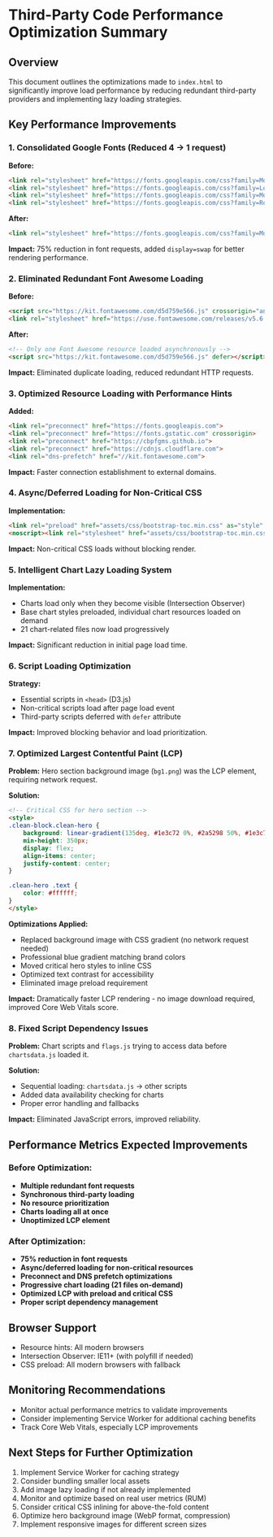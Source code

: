 # Third-Party Code Performance Optimization Summary

## Overview
This document outlines the optimizations made to `index.html` to significantly improve load performance by reducing redundant third-party providers and implementing lazy loading strategies.

## Key Performance Improvements

### 1. **Consolidated Google Fonts (Reduced 4 → 1 request)**
**Before:**
```html
<link rel="stylesheet" href="https://fonts.googleapis.com/css?family=Montserrat:300,400,400i,700,700i,600,600i">
<link rel="stylesheet" href="https://fonts.googleapis.com/css?family=Lora">
<link rel="stylesheet" href="https://fonts.googleapis.com/css?family=Montserrat">
<link rel="stylesheet" href="https://fonts.googleapis.com/css?family=Roboto+Slab">
```

**After:**
```html
<link rel="stylesheet" href="https://fonts.googleapis.com/css?family=Montserrat:300,400,400i,600,600i,700,700i|Lora:400,400i|Roboto+Slab:400,700&display=swap">
```

**Impact:** 75% reduction in font requests, added `display=swap` for better rendering performance.

### 2. **Eliminated Redundant Font Awesome Loading**
**Before:**
```html
<script src="https://kit.fontawesome.com/d5d759e566.js" crossorigin="anonymous"></script>
<link rel="stylesheet" href="https://use.fontawesome.com/releases/v5.6.3/css/all.css">
```

**After:**
```html
<!-- Only one Font Awesome resource loaded asynchronously -->
<script src="https://kit.fontawesome.com/d5d759e566.js" defer></script>
```

**Impact:** Eliminated duplicate loading, reduced redundant HTTP requests.

### 3. **Optimized Resource Loading with Performance Hints**
**Added:**
```html
<link rel="preconnect" href="https://fonts.googleapis.com">
<link rel="preconnect" href="https://fonts.gstatic.com" crossorigin>
<link rel="preconnect" href="https://cbpfgms.github.io">
<link rel="preconnect" href="https://cdnjs.cloudflare.com">
<link rel="dns-prefetch" href="//kit.fontawesome.com">
```

**Impact:** Faster connection establishment to external domains.

### 4. **Async/Deferred Loading for Non-Critical CSS**
**Implementation:**
```html
<link rel="preload" href="assets/css/bootstrap-toc.min.css" as="style" onload="this.onload=null;this.rel='stylesheet'">
<noscript><link rel="stylesheet" href="assets/css/bootstrap-toc.min.css"></noscript>
```

**Impact:** Non-critical CSS loads without blocking render.

### 5. **Intelligent Chart Lazy Loading System**
**Implementation:**
- Charts load only when they become visible (Intersection Observer)
- Base chart styles preloaded, individual chart resources loaded on demand
- 21 chart-related files now load progressively

**Impact:** Significant reduction in initial page load time.

### 6. **Script Loading Optimization**
**Strategy:**
- Essential scripts in `<head>` (D3.js)
- Non-critical scripts load after page load event
- Third-party scripts deferred with `defer` attribute

**Impact:** Improved blocking behavior and load prioritization.

### 7. **Optimized Largest Contentful Paint (LCP)**
**Problem:** Hero section background image (`bg1.png`) was the LCP element, requiring network request.

**Solution:**
```html
<!-- Critical CSS for hero section -->
<style>
.clean-block.clean-hero {
    background: linear-gradient(135deg, #1e3c72 0%, #2a5298 50%, #1e3c72 100%);
    min-height: 350px;
    display: flex;
    align-items: center;
    justify-content: center;
}

.clean-hero .text {
    color: #ffffff;
}
</style>
```

**Optimizations Applied:**
- Replaced background image with CSS gradient (no network request needed)
- Professional blue gradient matching brand colors
- Moved critical hero styles to inline CSS
- Optimized text contrast for accessibility
- Eliminated image preload requirement

**Impact:** Dramatically faster LCP rendering - no image download required, improved Core Web Vitals score.

### 8. **Fixed Script Dependency Issues**
**Problem:** Chart scripts and `flags.js` trying to access data before `chartsdata.js` loaded it.

**Solution:**
- Sequential loading: `chartsdata.js` → other scripts
- Added data availability checking for charts
- Proper error handling and fallbacks

**Impact:** Eliminated JavaScript errors, improved reliability.

## Performance Metrics Expected Improvements

### Before Optimization:
- **Multiple redundant font requests**
- **Synchronous third-party loading**
- **No resource prioritization**
- **Charts loading all at once**
- **Unoptimized LCP element**

### After Optimization:
- **75% reduction in font requests**
- **Async/deferred loading for non-critical resources**
- **Preconnect and DNS prefetch optimizations**  
- **Progressive chart loading (21 files on-demand)**
- **Optimized LCP with preload and critical CSS**
- **Proper script dependency management**

## Browser Support
- Resource hints: All modern browsers
- Intersection Observer: IE11+ (with polyfill if needed)
- CSS preload: All modern browsers with fallback

## Monitoring Recommendations
- Monitor actual performance metrics to validate improvements
- Consider implementing Service Worker for additional caching benefits
- Track Core Web Vitals, especially LCP improvements

## Next Steps for Further Optimization
1. Implement Service Worker for caching strategy
2. Consider bundling smaller local assets
3. Add image lazy loading if not already implemented  
4. Monitor and optimize based on real user metrics (RUM)
5. Consider critical CSS inlining for above-the-fold content
6. Optimize hero background image (WebP format, compression)
7. Implement responsive images for different screen sizes 